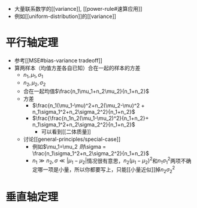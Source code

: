 - 大量联系数学的[[variance]], [[power-rule#速算应用]]
- 例如[[uniform-distribution]]的[[variance]]
# 平行轴定理
- 参考[[MSE#bias-variance tradeoff]]
- 算两样本（均值方差各自已知）合在一起的样本的方差
  - $n_1,\mu_1,\sigma_1$
  - $n_2,\mu_2,\sigma_2$
  - 合在一起均值$\frac{n_1\mu_1+n_2\mu_2}{n_1+n_2}$
  - 方差
    - $\frac{n_1(\mu_1-\mu)^2+n_2(\mu_2-\mu)^2 + n_1\sigma_1^2+n_2\sigma_2^2}{n_1+n_2}$
    - $\frac{\frac{n_1n_2(\mu_1-\mu_2)^2}{n_1+n_2}+ n_1\sigma_1^2+n_2\sigma_2^2}{n_1+n_2}$
      - 可以看到[[二体质量]]
  - 讨论[[general-principles/special-case]]
    - 例如$\mu_1=\mu_2 $则$\sigma = \frac{n_1\sigma_1^2+n_2\sigma_2^2}{n_1+n_2}$
    - $n_1 \gg n_2, \sigma\ll |\mu_1-\mu_2|$情况很有意思，$n_2(\mu_1-\mu_2)^2$和$n_1\sigma_1^2$两项不确定哪一项是小量，所以你都要写上，只能[[小量近似]]掉$n_2\sigma_2^2$
# 垂直轴定理